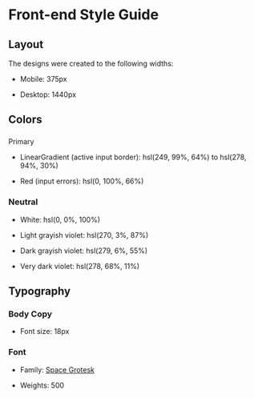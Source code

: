 # Front-end Style Guide

## Layout

The designs were created to the following widths:


- Mobile: 375px

- Desktop: 1440px


## Colors

### 
Primary


- LinearGradient (active input border): hsl(249, 99%, 64%) to hsl(278, 94%, 30%)

- Red (input errors): hsl(0, 100%, 66%)


### Neutral


- White: hsl(0, 0%, 100%)

- Light grayish violet: hsl(270, 3%, 87%)

- Dark grayish violet: hsl(279, 6%, 55%)

- Very dark violet: hsl(278, 68%, 11%)


## Typography

### Body Copy

- Font size: 18px


### Font

- Family: [Space Grotesk](https://fonts.google.com/specimen/Space+Grotesk)

- Weights: 500
